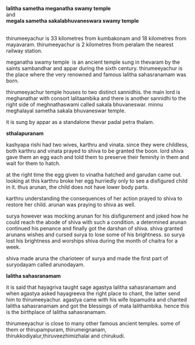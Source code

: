 <br>
<strong>lalitha sametha meganatha swamy temple</strong>
<br>and<br>
<strong>megala sametha sakalabhuvaneswara swamy temple</strong>
<br>
<br>

thirumeeyachur is 33 kilometres from kumbakonam and 18 kilometres from mayavaram. thirumeeyachur is 2 kilometres from peralam the nearest railway station.

meganatha swamy temple&nbsp; is an ancient temple sung in thevaram by the saints sambandhar and appar during the sixth century. thirumeeyachur is the place where the very renowned and famous lalitha sahasranamam was born.

thirumeeyachur temple houses to two distinct sannidhis. the main lord is meghanathar with consort lalitaambika and there is another sannidhi to the right side of meghnathaswami called sakala bhuvaneswar. minnu meghalayal sametha sakala bhuvaneswar temple.

it is sung by appar as a standalone thevar padal petra thalam.


<strong>sthalapuranam</strong>

kashyapa rishi had two wives, karthru and vinata. since they were childless, both karthru and vinata prayed to shiva to be granted the boon. lord shiva gave them an egg each and told them to preserve their feminity in them and wait for them to hatch.

at the right time the egg given to vinatha hatched and garudan came out. looking at this karthru broke her egg hurriedly only to see a disfigured child in it. thus arunan, the child does not have lower body parts.

karthru understanding the consequences of her action prayed to shiva to restore her child. arunan was praying to shiva as well.

surya however was mocking arunan for his disfigurement and joked how he could reach the abode of shiva with such a condition. a determined arunan continued his penance and finally got the darshan of shiva. shiva granted arunans wishes and cursed surya to lose some of his brightness. so surya lost his brightness and worships shiva during the month of chaitra for a week.

shiva made aruna the charioteer of surya and made the first part of suryodayam called arunodayam.

<strong>lalitha sahasranamam</strong>

it is said that hayagriva taught sage agastya lalitha sahasranamam and when agastya asked hayagreeva the right place to chant, the latter send him to thirumeeyachur. agastya came with his wife lopamudra and chanted lalitha sahasranamam and got the blessings of mata lalithambika. hence this is the birthplace of lalitha sahasranamam.

thirumeeyachur is close to many other famous ancient temples. some of them or thirupampuram, thirumeignanam, thirukkodiyalur,thiruveezhimizhalai and chirukudi.